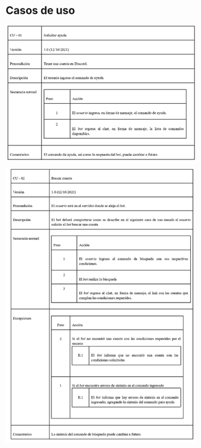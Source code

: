# Casos de uso


![casoDeUso01.png](https://github.com/EmaRCB/FastPass/blob/main/Recursos/casoDeUso01.png?raw=true)


![casoDeUso02.png](https://github.com/EmaRCB/FastPass/blob/main/Recursos/casoDeUso02.png?raw=true)
